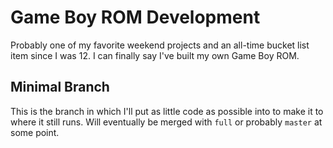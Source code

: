 # Game Boy ROM Development
Probably one of my favorite weekend projects and an all-time bucket list item since I was 12. I can finally say I've built my own Game Boy ROM.

## Minimal Branch
This is the branch in which I'll put as little code as possible into to make it to where it still runs. Will eventually be merged with `full` or probably `master` at some point.

